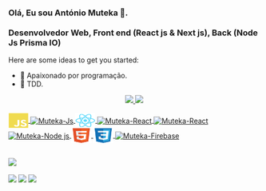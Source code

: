 ### Olá, Eu sou António Muteka 👋.<br/> <br/> Desenvolvedor Web, Front end (React js & Next js), Back (Node Js Prisma IO)

  
Here are some ideas to get you started:

- 🔭  Apaixonado por programação.
- 🌱  TDD.
 
 <a href="https://ignite-lab.rocketseat.com.br/ticket/green/Antoniopedromuteka/share"></a>
 <div align="center">
  <a href="https://github.com/Antoniopedromuteka">
  <img height="180em" src="https://github-readme-stats.vercel.app/api?username=Antoniopedromuteka&show_icons=true&theme=cobalt&include_all_commits=true&count_private=false"/>
  <img height="180em" src="https://github-readme-stats.vercel.app/api/top-langs/?username=Antoniopedromuteka&layout=compact&langs_count=7&theme=cobalt"/>
</div>

  
<div style="display: inline_block"><br>
  <img align="center" alt="Muteka-Js" height="30" width="40" src="https://raw.githubusercontent.com/devicons/devicon/master/icons/javascript/javascript-plain.svg">
   <img align="center" alt="Muteka-Js" height="30" width="40" src="https://upload.wikimedia.org/wikipedia/commons/4/4c/Typescript_logo_2020.svg">
  <img align="center" alt="Muteka-React" height="30" width="40" src="https://raw.githubusercontent.com/devicons/devicon/master/icons/react/react-original.svg">
    <img align="center" alt="Muteka-React" height="30" width="40" src="https://www.google.com/url?sa=i&url=https%3A%2F%2Fm.facebook.com%2Ftailwindcss%2F&psig=AOvVaw2DNPWucjGEgLAZypvMPl3M&ust=1663989076141000&source=images&cd=vfe&ved=0CAwQjRxqFwoTCPCJrcT4qfoCFQAAAAAdAAAAABAD">
  <img align="center" alt="Muteka-React" height="30" width="40" src="https://res.cloudinary.com/practicaldev/image/fetch/s--8sx8IYNE--/c_limit%2Cf_auto%2Cfl_progressive%2Cq_auto%2Cw_880/https://i2.wp.com/blogreact.com/wp-content/uploads/2020/10/1_htbUdWgFQ3a94PMEvBr_hQ.png%3Fresize%3D750%252C428%26ssl%3D1">
  <img align="center" alt="Muteka-Node js" height="30" width="40" src="https://nodejs.org/static/images/logo.svg" />
  
 
  <img align="center" alt="Muteka-HTML" height="30" width="40" src="https://raw.githubusercontent.com/devicons/devicon/master/icons/html5/html5-original.svg">
  <img align="center" alt="Muteka-CSS" height="30" width="40" src="https://raw.githubusercontent.com/devicons/devicon/master/icons/css3/css3-original.svg">
  <img align="center" alt="Muteka-Firebase" height="30" width="40" src="https://firebase.google.com/static/images/brand-guidelines/logo-logomark.png">
  
  


  </div>
  
   
##

<div> 
 
  <a href="https://instagram.com/pedromuteka6" target="_blank"><img src="https://img.shields.io/badge/-Instagram-%23E4405F?style=for-the-badge&logo=instagram&logoColor=white" target="_blank"></a>
  
 <a href="https://discord.gg/#1666" target="_blank"><img src="https://img.shields.io/badge/Discord-7289DA?style=for-the-badge&logo=discord&logoColor=white" target="_blank"></a> 
  <a href = "mailto:antoniomuteka2004@gmail.com"><img src="https://img.shields.io/badge/-Gmail-%23333?style=for-the-badge&logo=gmail&logoColor=white" target="_blank"></a>
  <a href="https://www.linkedin.com/in/ant%C3%B3nio-muteka-54843a229/" target="_blank"><img src="https://img.shields.io/badge/-LinkedIn-%230077B5?style=for-the-badge&logo=linkedin&logoColor=white" target="_blank"></a> 
  
</div>

  
  
